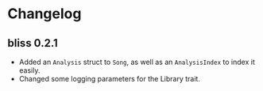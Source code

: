 # Changelog

## bliss 0.2.1

* Added an `Analysis` struct to `Song`, as well as an `AnalysisIndex` to
  index it easily.
* Changed some logging parameters for the Library trait.
